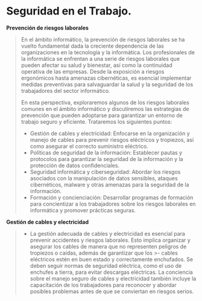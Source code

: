 
# Seguridad en el Trabajo.

**Prevención de riesgos laborales**
>En el ámbito informático, la prevención de riesgos laborales se ha vuelto fundamental dada la creciente dependencia de las organizaciones en la tecnología y la informática. Los profesionales de la informática se enfrentan a una serie de riesgos laborales que pueden afectar su salud y bienestar, así como la continuidad operativa de las empresas. Desde la exposición a riesgos ergonómicos hasta amenazas cibernéticas, es esencial implementar medidas preventivas para salvaguardar la salud y la seguridad de los trabajadores del sector informático.
>
>En esta perspectiva, exploraremos algunos de los riesgos laborales comunes en el ámbito informático y discutiremos las estrategias de prevención que pueden adoptarse para garantizar un entorno de trabajo seguro y eficiente. Trataremos los siguientes puntos:
>- Gestión de cables y electricidad: Enfocarse en la organización y manejo de cables para prevenir riesgos eléctricos y tropiezos, así como asegurar el correcto suministro eléctrico.
>- Políticas de seguridad de la información: Establecer pautas y protocolos para garantizar la seguridad de la información y la protección de datos confidenciales.
>- Seguridad informática y ciberseguridad: Abordar los riesgos asociados con la manipulación de datos sensibles, ataques cibernéticos, malware y otras amenazas para la seguridad de la información.
>- Formación y concienciación: Desarrollar programas de formación para concientizar a los trabajadores sobre los riesgos laborales en informática y promover prácticas seguras.
>
**Gestión de cables y electricidad**
>- La gestión adecuada de cables y electricidad es esencial para prevenir accidentes y riesgos laborales. Esto implica organizar y asegurar los cables de manera que no representen peligros de tropiezos o caídas, además de garantizar que los >- cables eléctricos estén en buen estado y correctamente enchufados. Se deben seguir normas de seguridad eléctrica, como el uso de enchufes a tierra, para evitar descargas eléctricas. La conciencia sobre el manejo seguro de cables y electricidad también incluye la capacitación de los trabajadores para reconocer y abordar posibles problemas antes de que se conviertan en riesgos serios.
